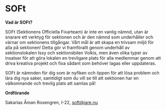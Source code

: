 # SOFt

__Vad är SOFt?__

SOFt (Sektionens Officiella Fixarteam) är inte en vanlig nämnd, utan är snarare ett verktyg för sektionen och är den nämnd som underhåller och värnar om sektionens tillgångar. Vårt mål är att skapa en trivsam miljö för alla på sektionen! Detta gör vi framförallt genom underhåll av sektionslokalen Issy och sektionsbilen Volkis, men även olika typer av insatser för att göra lokalen en trevligare plats för alla medlemmar genom att driva kreativa projekt och fixa sådant som behöver lagas eller uppdateras.

SOFt är nämnden för dig som är nyfiken och öppen för att lösa problem och lära dig nya saker, samtidigt som du vill se till att sektionen har en välkomnande och trevlig plats att samlas på!

__Ordförande__

Sakarias Åman Rosengren, I-22, soft@iare.nu

